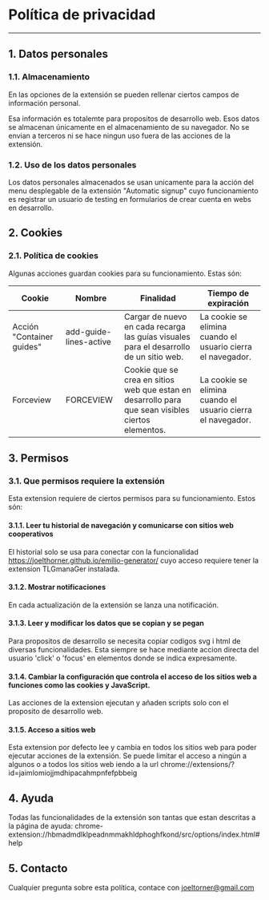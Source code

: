 
# Política de privacidad
---------------------------------------

## 1. Datos personales

### 1.1. Almacenamiento
En las opciones de la extensión se pueden rellenar ciertos campos de información personal.

Esa información es totalemte para propositos de desarrollo web. Esos datos se almacenan únicamente en el almacenamiento de su navegador.
No se envian a terceros ni se hace ningun uso fuera de las acciones de la extensión.

### 1.2. Uso de los datos personales
Los datos personales almacenados se usan unicamente para la acción del menu desplegable de la extensión "Automatic signup" cuyo funcionamiento es registrar un usuario de testing en formularios de crear cuenta en webs en desarrollo.


## 2. Cookies

### 2.1. Política de cookies
Algunas acciones guardan cookies para su funcionamiento. Estas són:

| Cookie                    | Nombre                 | Finalidad                                                                                          | Tiempo de expiración                                        |
|---------------------------|------------------------|----------------------------------------------------------------------------------------------------|-------------------------------------------------------------|
| Acción "Container guides" | add-guide-lines-active | Cargar de nuevo en cada recarga las guías visuales para el desarrollo de un sitio web.             | La cookie se elimina cuando el usuario cierra el navegador. |
| Forceview                 | FORCEVIEW              | Cookie que se crea en sitios web que estan en desarrollo para que sean visibles ciertos elementos. | La cookie se elimina cuando el usuario cierra el navegador. |

## 3. Permisos

### 3.1. Que permisos requiere la extensión
Esta extension requiere de ciertos permisos para su funcionamiento. Estos són:

#### 3.1.1. Leer tu historial de navegación y comunicarse con sitios web cooperativos
El historial solo se usa para conectar con la funcionalidad https://joelthorner.github.io/emilio-generator/ cuyo acceso requiere tener la extension TLGmanaGer instalada.

#### 3.1.2. Mostrar notificaciones
En cada actualización de la extensión se lanza una notificación.

#### 3.1.3. Leer y modificar los datos que se copian y se pegan
Para propositos de desarrollo se necesita copiar codigos svg i html de diversas funcionalidades. Esta siempre se hace mediante accion directa del usuario 'click' o 'focus' en elementos donde se indica expresamente.

#### 3.1.4. Cambiar la configuración que controla el acceso de los sitios web a funciones como las cookies y JavaScript.
Las acciones de la extension ejecutan y añaden scripts solo con el proposito de desarrollo web.

#### 3.1.5.  Acceso a sitios web
Esta extension por defecto lee y cambia en todos los sitios web para poder ejecutar acciones de la extensión. 
Se puede limitar el acceso a ningún a algunos o a todos los sitios web iendo a la url chrome://extensions/?id=jaimlomiojjmdhipacahmpnfefpbbeig


## 4. Ayuda
Todas las funcionalidades de la extensión son tantas que estan descritas a la página de ayuda: chrome-extension://hbmadmdlklpeadnmmakhldphoghfkond/src/options/index.html#help


## 5. Contacto
Cualquier pregunta sobre esta política, contace con joeltorner@gmail.com
